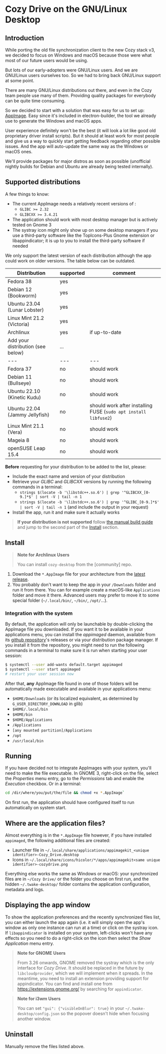 # Cozy Drive on the GNU/Linux Desktop

## Introduction

While porting the old file synchronization client to the new Cozy stack v3, we
decided to focus on Windows and macOS because those were what most of our future
users would be using.

But lots of our early-adopters were GNU/Linux users. And we are GNU/Linux users
ourselves too. So we had to bring back GNU/Linux support at some point.

There are many GNU/Linux distributions out there, and even in the Cozy team
people use many of them. Providing quality packages for everybody can be quite
time consuming.

So we decided to start with a solution that was easy for us to set up:
[AppImage][AppImage]. Easy since it's included in electron-builder,
the tool we already use to generate the Windows and macOS apps.

User experience definitely won't be the best (it will look a lot like good old
proprietary driver install scripts). But it should at least work for most people
and give us a way to quickly start getting feedback regarding other possible
issues. And the app will auto-update the same way as the Windows or macOS ones.

We'll provide packages for major distros as soon as possible (unofficial
nightly builds for Debian and Ubuntu are already being tested internally).

## Supported distributions

A few things to know:
- The current AppImage needs a relatively recent versions of :
  - `GLIBC >= 2.32`
  - `GLIBCXX >= 3.4.21`
- The application should work with most desktop manager but is actively tested on Gnome 3
- The systray icon might only show up on some desktop managers if you use a third-party software like the TopIcons-Plus Gnome extension or libappindicator; it is up to you to install the third-party software if needed

We only support the latest version of each distribution although the app could work on older versions. The table below can be outdated.

| Distribution                              | supported | comment                                                       |
| ---                                       | ---       | ---                                                           |
| Fedora 38                                 | yes       |                                                               |
| Debian 12 (Bookworm)                      | yes       |                                                               |
| Ubuntu 23.04 (Lunar Lobster)              | yes       |                                                               |
| Linux Mint 21.2 (Victoria)                | yes       |                                                               |
| Archlinux                                 | yes       | if up-to-date                                                 |
| Add your distribution (see below)         | ...       |                                                               |
| ---                                       | ---       | ---                                                           |
| Fedora 37                                 | no        | should work                                                   |
| Debian 11 (Bullseye)                      | no        | should work                                                   |
| Ubuntu 22.10 (Kinetic Kudu)               | no        | should work                                                   |
| Ubuntu 22.04 (Jammy Jellyfish)            | no        | should work after installing FUSE (`sudo apt install libfuse2`) |
| Linux Mint 21.1 (Vera)                    | no        | should work                                                   |
| Mageia 8                                  | no        | should work                                                   |
| openSUSE Leap 15.4                        | no        | should work                                                   |

**Before** requesting for your distribution to be added to the list, please:

- Include the exact name and version of your distribution
- Retrieve your *GLIBC* and *GLIBCXX*  versions by running the following commands in a
  terminal:
  - `strings $(locate -b '\libstdc++.so.6') | grep '^GLIBCXX_[0-9.]*$' | sort -V | tail -n 1`
  - `strings $(locate -b '\libstdc++.so.6') | grep '^GLIBC_[0-9.]*$' | sort -V | tail -n 1`
  (and include the output in your request)
- Install the app, run it and make sure it actually works

> **If your distribution is not supported**
> follow [the manual build guide][Build] and jump to the second part of the
> [Install](#Install) section.

## Install

> **Note for Archlinux Users**
>
> You can install `cozy-desktop` from the [community] repo.

1. Download the `*.AppImage` file for your architecture from the
   [latest release][Latest].
2. You probably don't want to keep the app in your `/Downloads` folder and run
   it from there. You can for example create a macOS-like `Applications` folder
   and move it there. Advanced users may prefer to move it to some special
   folder (`~/.local/bin/`, `~/bin/`, `/opt/`...).

### Integration with the system

By default, the application will only be launchable by double-clicking the
AppImage file you downloaded. If you want it to be available in your
applications menu, you can install the *appimaged* daemon, available from its
[github repository][appimaged]'s releases or via
your distribution package manager.
If you install it from the repository, you might need to run the following
commands in a terminal to make sure it is run when starting your user session:
```bash
$ systemctl --user add-wants default.target appimaged
$ systemctl --user start appimaged
# restart your user session now
```

After that, **any** AppImage file found in one of those folders will be
automatically made executable and available in your applications menu:
- `$HOME/Downloads` (or its localized equivalent, as determined by
  `G_USER_DIRECTORY_DOWNLOAD` in glib)
- `$HOME/.local/bin`
- `$HOME/bin`
- `$HOME/Applications`
- `/Applications`
- `[any mounted partition]/Applications`
- `/opt`
- `/usr/local/bin`

## Running

If you have decided not to integrate AppImages with your system, you'll need to
make the file executable. In GNOME 3, right-click on the file, select the
*Properties* menu entry, go to the *Permissions* tab and enable the *Execution*
checkbox. Or in a terminal:
```bash
cd /dir/where/you/put/the/file && chmod +x *.AppImage`
```

On first run, the application should have configured itself to run automatically
on system start.

## Where are the application files?

Almost everything is in the `*.AppImage` file however, if you have installed
`appimaged`, the following additional files are created:

- Launcher file in `~/.local/share/applications/appimagekit_<unique identifier>-Cozy_Drive.desktop`
- Icons in `~/.local/share/icons/hicolor/*/apps/appimagekit<same unique identifier>-cozydrive.png`

Everything else works the same as Windows or macOS: your synchronized files are
in `~/Cozy Drive/` or the folder you choose on first run, and the hidden
`~/.twake-desktop/` folder contains the application configuration, metadata and
logs.

## Displaying the app window

To show the application preferences and the recently synchronized files list, you
can either launch the app again (i.e. it will simply open the app's window as
only one instance can run at a time) or click on the systray icon.
If `libappindicator` is installed on your system, left-clicks won't have any
effects so you need to do a right-click on the icon then select the
*Show Application* menu entry.

> **Note for GNOME Users**
>
> From 3.26 onwards, GNOME removed the systray which is the only interface for
> *Cozy Drive*. It should be replaced in the future by `libcloudprovider`, which
> we will implement when it spreads. In the meantime, you need to install an
> extension providing support for appindicator. You can find and install one
> from https://extensions.gnome.org/ by searching for `appindicator`.

> **Note for i3wm Users**
>
> You can set `"gui": {"visibleOnBlur": true}` in your
> `~/.twake-desktop/config.json` so the popover doesn't hide when focusing
> another window.

## Uninstall

Manually remove the files listed above.

[AppImage]: https://appimage.org/
[appimaged]: https://github.com/AppImage/appimaged
[Build]: ./build.md
[Edit]: https://github.com/cozy-labs/cozy-desktop/edit/master/doc/usage/linux.md
[Latest]: https://github.com/cozy-labs/cozy-desktop/releases/latest
[TopIcons]: https://extensions.gnome.org/extension/495/topicons/
[TopIconsPlus]: https://extensions.gnome.org/extension/1031/topicons/
